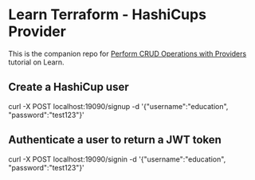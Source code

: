 # Learn Terraform - HashiCups Provider

This is the companion repo for [Perform CRUD Operations with Providers
](https://learn.hashicorp.com/tutorials/terraform/provider-use?in=terraform/providers)
tutorial on Learn.

## Create a HashiCup user
curl -X POST localhost:19090/signup -d '{"username":"education", "password":"test123"}'

## Authenticate a user to return a JWT token
curl -X POST localhost:19090/signin -d '{"username":"education", "password":"test123"}'
